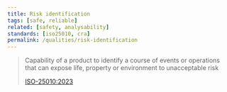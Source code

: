 ```yaml
---
title: Risk identification
tags: [safe, reliable]
related: [safety, analysability]
standards: [iso25010, cra]
permalink: /qualities/risk-identification
---
```



>Capability of a product to identify a course of events or operations that can expose life, property or environment to unacceptable risk
>
>[ISO-25010:2023](/references/#iso-25010-2023)

